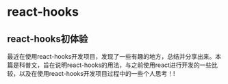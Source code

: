 # react-hooks
## react-hooks初体验
最近在使用react-hooks开发项目，发现了一些有趣的地方，总结并分享出来。本篇是科普文，旨在说明react-hooks的用法，与之前使用react进行开发的一些比较，以及在使用react-hooks开发项目过程中的一些个人思考！!
